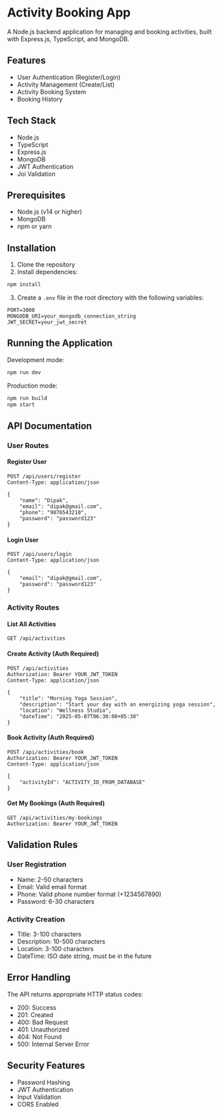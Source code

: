# Activity Booking App

A Node.js backend application for managing and booking activities, built with Express.js, TypeScript, and MongoDB.

## Features

- User Authentication (Register/Login)
- Activity Management (Create/List)
- Activity Booking System
- Booking History

## Tech Stack

- Node.js
- TypeScript
- Express.js
- MongoDB
- JWT Authentication
- Joi Validation

## Prerequisites

- Node.js (v14 or higher)
- MongoDB
- npm or yarn

## Installation

1. Clone the repository
2. Install dependencies:

```bash
npm install
```

3. Create a `.env` file in the root directory with the following variables:

```env
PORT=3000
MONGODB_URI=your_mongodb_connection_string
JWT_SECRET=your_jwt_secret
```

## Running the Application

Development mode:

```bash
npm run dev
```

Production mode:

```bash
npm run build
npm start
```

## API Documentation

### User Routes

#### Register User

```http
POST /api/users/register
Content-Type: application/json

{
    "name": "Dipak",
    "email": "dipak@gmail.com",
    "phone": "9876543210",
    "password": "password123"
}
```

#### Login User

```http
POST /api/users/login
Content-Type: application/json

{
    "email": "dipak@gmail.com",
    "password": "password123"
}
```

### Activity Routes

#### List All Activities

```http
GET /api/activities
```

#### Create Activity (Auth Required)

```http
POST /api/activities
Authorization: Bearer YOUR_JWT_TOKEN
Content-Type: application/json

{
    "title": "Morning Yoga Session",
    "description": "Start your day with an energizing yoga session",
    "location": "Wellness Studio",
    "dateTime": "2025-05-07T06:30:00+05:30"
}
```

#### Book Activity (Auth Required)

```http
POST /api/activities/book
Authorization: Bearer YOUR_JWT_TOKEN
Content-Type: application/json

{
    "activityId": "ACTIVITY_ID_FROM_DATABASE"
}
```

#### Get My Bookings (Auth Required)

```http
GET /api/activities/my-bookings
Authorization: Bearer YOUR_JWT_TOKEN
```

## Validation Rules

### User Registration

- Name: 2-50 characters
- Email: Valid email format
- Phone: Valid phone number format (+1234567890)
- Password: 6-30 characters

### Activity Creation

- Title: 3-100 characters
- Description: 10-500 characters
- Location: 3-100 characters
- DateTime: ISO date string, must be in the future

## Error Handling

The API returns appropriate HTTP status codes:

- 200: Success
- 201: Created
- 400: Bad Request
- 401: Unauthorized
- 404: Not Found
- 500: Internal Server Error

## Security Features

- Password Hashing
- JWT Authentication
- Input Validation
- CORS Enabled
